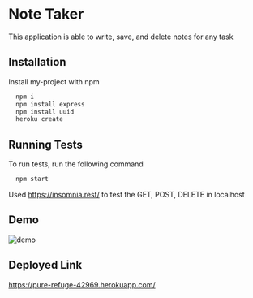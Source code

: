 
# Note Taker

This application is able to write, save, and delete notes for any task

## Installation

Install my-project with npm

```bash
  npm i
  npm install express
  npm install uuid
  heroku create
```
    
## Running Tests

To run tests, run the following command

```bash
  npm start
```

Used https://insomnia.rest/ to test the GET, POST, DELETE in localhost

  
## Demo

![demo](notetakergif.gif)

  
## Deployed Link

https://pure-refuge-42969.herokuapp.com/

  